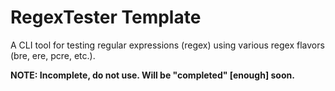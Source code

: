 # RegexTester Template

A CLI tool for testing regular expressions (regex) using various regex flavors (bre, ere, pcre, etc.).

**NOTE: Incomplete, do not use. Will be "completed" [enough] soon.**



